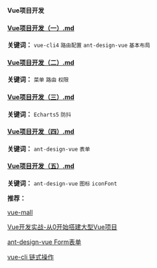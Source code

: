 **Vue项目开发**

#### [Vue项目开发（一）.md](guide/Vue项目开发/Vue项目开发（一）.md)

**关键词：** `vue-cli4` `路由配置` `ant-design-vue` `基本布局`

#### [Vue项目开发（二）.md](guide/Vue项目开发/Vue项目开发（二）.md)

**关键词：** `菜单` `路由` `权限`

#### [Vue项目开发（三）.md](guide/Vue项目开发/Vue项目开发（三）.md)

**关键词：** `Echarts5` `防抖`

#### [Vue项目开发（四）.md](guide/Vue项目开发/Vue项目开发（四）.md)

**关键词：** `ant-design-vue` `表单`

#### [Vue项目开发（五）.md](guide/Vue项目开发/Vue项目开发（五）.md)

**关键词：** `ant-design-vue` `图标` `iconFont`

**推荐：**

[vue-mall](https://github.com/snowLeopard93/vue-mall)

[Vue开发实战-从0开始搭建大型Vue项目](https://time.geekbang.org/course/intro/100024601)

[ant-design-vue Form表单](https://www.antdv.com/components/form-cn/)

[vue-cli 链式操作](https://cli.vuejs.org/zh/guide/webpack.html#%E9%93%BE%E5%BC%8F%E6%93%8D%E4%BD%9C-%E9%AB%98%E7%BA%A7)
